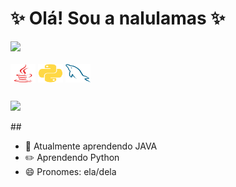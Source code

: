 <h1>✨ Olá! Sou a nalulamas ✨</h1>

<div lign="center>
  <a href="https://github.com/nalulamas">
    <img height="180em" src="https://github-readme-stats.vercel.app/api/top-langs/?username=nalulamas&layout=compact&langs_count=7&theme=tokyonight"/>
</div>
<div style="display: inline_block"><br>
  <img align="center" alt="Rafa-Js" height="30" width="40" src="https://raw.githubusercontent.com/devicons/devicon/master/icons/java/java-plain.svg">
  <img align="center" alt="Rafa-Ts" height="30" width="40" src="https://raw.githubusercontent.com/devicons/devicon/master/icons/python/python-plain.svg">
  <img align="center" alt="Rafa-Ts" height="30" width="40" src="https://raw.githubusercontent.com/devicons/devicon/master/icons/mysql/mysql-plain.svg">
  
</div>
  
  ##
  
  <div>   
  
  <a href="https://www.linkedin.com/in/analuizalamas/" target="_blank"><img src="https://img.shields.io/badge/-LinkedIn-%230077B5?style=for-the-badge&logo=linkedin&logoColor=white" target="_blank"></a>  
  
</div>
  ##

- 🌱 Atualmente aprendendo JAVA
- ✏️ Aprendendo Python
- 😄 Pronomes: ela/dela
